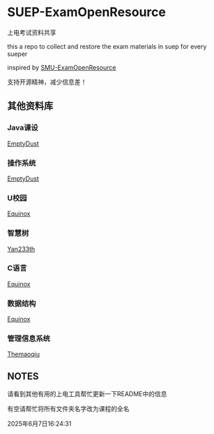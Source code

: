 # SUEP-ExamOpenResource
上电考试资料共享

this a repo to collect and restore the exam materials in suep for every sueper

inspired by [SMU-ExamOpenResource](https://github.com/AusertDream/SMU-ExamOpenResource)

支持开源精神，减少信息差！

## 其他资料库

### Java课设
[EmptyDust](https://github.com/EmptyDust/Java-2024-fengling-OnlineJudge)

### 操作系统
[EmptyDust](https://github.com/EmptyDust/OS_homework)

### U校园
[Equinox](https://github.com/VonEquinox/Fuck-AI-Unipus)

### 智慧树
[Yan233th](https://github.com/Yan233th/Zhihuishu-Auto-QA)

### C语言
[Equinox](https://github.com/VonEquinox/Fuck-SHIEP-Useless-C-Homework)

### 数据结构
[Equinox](https://github.com/VonEquinox/Fuck-SHIEP-DataStructure-Homework)

### 管理信息系统
[Themaoqiu](https://github.com/Themaoqiu/MIS-Course-Design)

## NOTES
请看到其他有用的上电工具帮忙更新一下README中的信息

有空请帮忙将所有文件夹名字改为课程的全名


2025年6月7日16:24:31
